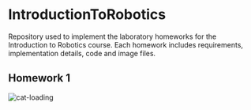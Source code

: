 # IntroductionToRobotics
Repository used to implement the laboratory homeworks for the Introduction to Robotics course.  Each homework includes requirements, implementation details, code and image files.

## Homework 1
![cat-loading](https://user-images.githubusercontent.com/61494964/137943557-d82fac86-541b-4c26-8764-5533e1fa59c1.gif)
